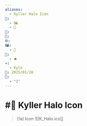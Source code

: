 ```yaml
---
aliases:
  - Kyller Halo Icon
📁:
  - 🖼️
  - 🎨
👤: 
💱: 
🌐: 
🖼️:
  - 🎨
🎨:
  - ⏺️
✳️:
  - Kyle
📅: 2025/01/28
🔀:
  - "1"
---
```

# #🎨 Kyller Halo Icon

> [!a] Icon
> ![[K_Halo.ico]]
